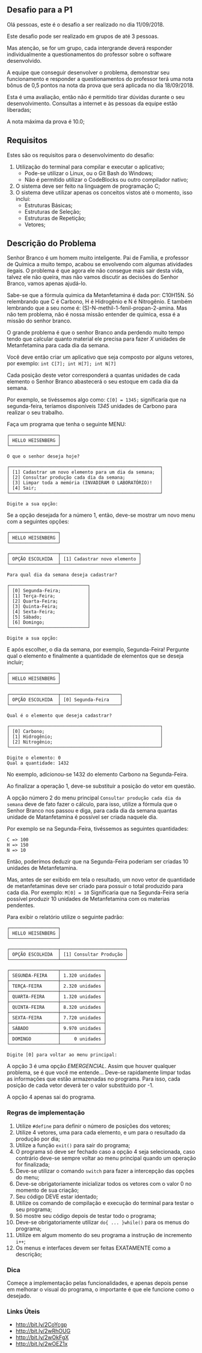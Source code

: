 ## Desafio para a P1

Olá pessoas, este é o desafio a ser realizado no dia 11/09/2018.

Este desafio pode ser realizado em grupos de até 3 pessoas.

Mas atenção, se for um grupo, cada intergrande deverá responder individualmente a questionamentos do professor sobre o software desenvolvido.

A equipe que conseguir desenvolver o problema, demonstrar seu funcionamento e responder a questionamentos do professor terá uma nota bônus de 0,5 pontos na nota da prova que será aplicada no dia 18/09/2018.

Esta é uma avaliação, então não é permitido tirar dúvidas durante o seu desenvolvimento. Consultas a internet e às pessoas da equipe estão liberadas;

A nota máxima da prova é 10.0;

## Requisitos

Estes são os requisitos para o desenvolvimento do desafio:

1. Utilização do terminal para compilar e executar o aplicativo;
    * Pode-se utilizar o Linux, ou o Git Bash do Windows;
    * Não é permitido utilizar o CodeBlocks ou outro compilador nativo;
2. O sistema deve ser feito na linguagem de programação C;
3. O sistema deve utilizar apenas os conceitos vistos até o momento, isso inclui:
    * Estruturas Básicas;
    * Estruturas de Seleção;
    * Estruturas de Repetição;
    * Vetores;

## Descrição do Problema

Senhor Branco é um homem muito inteligente. Pai de Família, e professor de Química a muito tempo, acabou se envolvendo com algumas atividades ilegais. O problema é que agora ele não consegue mais sair desta vida, talvez ele não queira, mas não vamos discutir as decisões do Senhor Branco, vamos apenas ajudá-lo.

Sabe-se que a fórmula quimica da Metanfetamina é dada por: C10H15N. Só relembrando que C é Carbono, H é Hidrogênio e N é Nitrogênio. E também lembrando que a seu nome é: (S)-N-methil-1-fenil-propan-2-amina. Mas não tem problema, não é nossa missão entender de química, essa é a missão do senhor branco.

O grande problema é que o senhor Branco anda perdendo muito tempo tendo que calcular quanto material ele precisa para fazer _X_ unidades de Metanfetamina para cada dia da semana.

Você deve então criar um aplicativo que seja composto por alguns vetores, por exemplo: ```int C[7]; int H[7]; int N[7]```

Cada posição deste vetor corresponderá a quantas unidades de cada elemento o Senhor Branco abastecerá o seu estoque em cada dia da semana.

Por exemplo, se tivéssemos algo como: ```C[0] = 1345;``` significaria que na segunda-feira, teríamos disponíveis _1345_ unidades de Carbono para realizar o seu trabalho.

Faça um programa que tenha o seguinte MENU:

```
┌──────────────────┐
│ HELLO HEISENBERG │
└──────────────────┘

O que o senhor deseja hoje?

┌────────────────────────────────────────────────────────┐
│ [1] Cadastrar um novo elemento para um dia da semana;  │
│ [2] Consultar produção cada dia da semana;             │
│ [3] Limpar toda a memória (INVADIRAM O LABORATÓRIO)!   │
│ [4] Sair;                                              │
└────────────────────────────────────────────────────────┘

Digite a sua opção:
```

Se a opção desejada for a número 1, então, deve-se mostrar um novo menu com a seguintes opções:

```
┌──────────────────┐
│ HELLO HEISENBERG │
└──────────────────┘

┌──────────────────┬─────────────────────────────┐
│ OPÇÃO ESCOLHIDA  │ [1] Cadastrar novo elemento │
└──────────────────┴─────────────────────────────┘

Para qual dia da semana deseja cadastrar?

┌─────────────────────────────┐
│ [0] Segunda-Feira;          │
│ [1] Terça-Feira;            │
│ [2] Quarta-Feira;           │
│ [3] Quinta-Feira;           │
│ [4] Sexta-Feira;            │
│ [5] Sábado;                 │
│ [6] Domingo;                │
└─────────────────────────────┘

Digite a sua opção:
```

E após escolher, o dia da semana, por exemplo, Segunda-Feira! Pergunte qual o elemento e finalmente a quantidade de elementos que se deseja incluir;

```
┌──────────────────┐
│ HELLO HEISENBERG │
└──────────────────┘

┌──────────────────┬──────────────────────┐
│ OPÇÃO ESCOLHIDA  │ [0] Segunda-Feira    │
└──────────────────┴──────────────────────┘

Qual é o elemento que deseja cadastrar?

┌────────────────────────────────────────────────────────┐
│ [0] Carbono;                                           │
│ [1] Hidrogênio;                                        │
│ [2] Nitrogênio;                                        │
└────────────────────────────────────────────────────────┘

Digite o elemento: 0
Qual a quantidade: 1432
```
No exemplo, adicionou-se 1432 do elemento Carbono na Segunda-Feira.

Ao finalizar a operação 1, deve-se substituir a posição do vetor em questão.

A opção número 2 do menu principal ```Consultar produção cada dia da semana``` deve de fato fazer o cálculo, para isso, utilize a fórmula que o Senhor Branco nos passou e diga, para cada dia da semana quantas unidade de Matanfetamina é possível ser criada naquele dia.

Por exemplo se na Segunda-Feira, tivéssemos as seguintes quantidades:

```
C => 100
H => 150
N => 10
```

Então, poderímos deduzir que na Segunda-Feira poderiam ser criadas 10 unidades de Metanfetamina.

Mas, antes de ser exibido em tela o resultado, um novo vetor de quantidade de metanfetaminas deve ser criado para possuir o total produzido para cada dia. Por exemplo: ```M[0] = 10``` Significaria que na Segunda-Feira seria possível produzir 10 unidades de Metanfetamina com os materias pendentes.

Para exibir o relatório utilize o seguinte padrão:

```
┌──────────────────┐
│ HELLO HEISENBERG │
└──────────────────┘

┌──────────────────┬────────────────────────┐
│ OPÇÃO ESCOLHIDA  │ [1] Consultar Produção │
└──────────────────┴────────────────────────┘

┌──────────────────┬────────────────┐
│ SEGUNDA-FEIRA    │ 1.320 unidades │
├──────────────────┼────────────────┤
│ TERÇA-FEIRA      │ 2.320 unidades │
├──────────────────┼────────────────┤
│ QUARTA-FEIRA     │ 1.320 unidades │
├──────────────────┼────────────────┤
│ QUINTA-FEIRA     │ 8.320 unidades │
├──────────────────┼────────────────┤
│ SEXTA-FEIRA      │ 7.720 unidades │
├──────────────────┼────────────────┤
│ SÁBADO           │ 9.970 unidades │
├──────────────────┼────────────────┤
│ DOMINGO          │     0 unidades │
└──────────────────┴────────────────┘

Digite [0] para voltar ao menu principal: 
```

A opção 3 é uma opção _EMERGENCIAL_. Assim que houver qualquer problema, se é que você me entende... Deve-se rapidamente limpar todas as informações que estão armazenadas no programa. Para isso, cada posição de cada vetor deverá ter o valor substituido por -1.

A opção 4 apenas sai do programa.

### Regras de implementação

1. Utilize ```#define``` para definir o número de posições dos vetores;
2. Utilize 4 vetores, uma para cada elemento, e um para o resultado da produção por dia;
3. Utilize a função ```exit()``` para sair do programa;
4. O programa só deve ser fechado caso a opção 4 seja selecionada, caso contrário deve-se sempre voltar ao menu principal quando um operação for finalizada;
5. Deve-se utilizar o comando ```switch``` para fazer a intercepção das opções do menu;
6. Deve-se obrigatoriamente inicializar todos os vetores com o valor 0 no momento de sua criação;
7. Seu código DEVE estar identado;
8. Utilize os comando de compilação e execução do terminal para testar o seu programa;
9. Só mostre seu código depois de testar todo o programa;
10. Deve-se obrigatoriamente utilizar ```do{ ... }while()``` para os menus do programa;
11. Utilize em algum momento do seu programa a instrução de incremento ```i++```;
12. Os menus e interfaces devem ser feitas EXATAMENTE como a descrição;

### Dica

Começe a implementação pelas funcionalidades, e apenas depois pense em melhorar o visual do programa, o importante é que ele funcione como o desejado.

### Links Úteis

* http://bit.ly/2CoYcgp
* http://bit.ly/2wRhOUG
* http://bit.ly/2wOkFgX
* http://bit.ly/2wOEZ1x